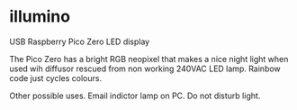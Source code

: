 # illumino
USB Raspberry Pico Zero LED display

The Pico Zero has a bright RGB neopixel that makes a nice night light when used wih diffusor rescued from non working 240VAC LED lamp.
Rainbow code just cycles colours.

Other possible uses.
Email indictor lamp on PC.
Do not disturb light.

